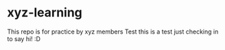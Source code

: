 # xyz-learning
This repo is for practice by xyz members
Test 
this is  a test just checking in to say hi! :D

